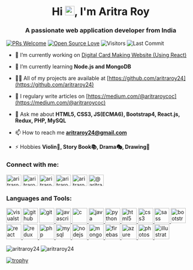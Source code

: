 <h1 align="center">Hi <img src="https://media.giphy.com/media/hvRJCLFzcasrR4ia7z/giphy.gif" width="25px">, I'm Aritra Roy</h1>
<h3 align="center">A passionate web application developer from India</h3>

[![PRs Welcome](https://img.shields.io/badge/PRs-welcome-brightgreen.svg?style=flat&logo=github)](https://github.com/aritraroy24)
[![Open Source Love](https://badges.frapsoft.com/os/v2/open-source.svg?v=103)](https://github.com/aritraroy24)
<img alt="Visitors" src="https://komarev.com/ghpvc/?username=aritraroy24&style=flat&labelColor=black&logo=github&label=PROFILE+VIEWS&color=29bf12"/>
<img alt="Last Commit" src="https://img.shields.io/github/last-commit/aritraroy24/aritraroy24?logo=markdown&label=LAST+UPDATE&color=29bf12&style=flat">

- 🔭 I’m currently working on [Digital Card Making Website (Using React)](https://github.com/aritraroy24/Design_Your_Card)

- 🌱 I’m currently learning **Node.js and MongoDB**

- 👨‍💻 All of my projects are available at [https://github.com/aritraroy24](https://github.com/aritraroy24)

- 📝 I regulary write articles on [https://medium.com/@aritraroycoc](https://medium.com/@aritraroycoc)

- 💬 Ask me about **HTML5, CSS3, JS(ECMA6), Bootstrap4, React.js, Redux, PHP, MySQL**

- 📫 How to reach me **aritraroy24@gmail.com**

- ⚡ Hobbies **Violin🎻, Story Book📚, Drama🎭, Drawing🎨**

<p align="left">
<h3 align="left">Connect with me:</h3>
<a href="https://twitter.com/aritraroy24roy" target="_blank"><img align="center" src="https://cdn.jsdelivr.net/npm/simple-icons@3.0.1/icons/twitter.svg" alt="aritraroy24roy" height="30" width="40" /></a>
<a href="https://linkedin.com/in/aritraroy24" target="_blank"><img align="center" src="https://cdn.jsdelivr.net/npm/simple-icons@3.0.1/icons/linkedin.svg" alt="aritraroy24" height="30" width="40" /></a>
<a href="https://stackoverflow.com/users/aritraroy24" target="_blank"><img align="center" src="https://cdn.jsdelivr.net/npm/simple-icons@3.0.1/icons/stackoverflow.svg" alt="aritraroy24" height="30" width="40" /></a>
<a href="https://instagram.com/aritraroy24" target="_blank"><img align="center" src="https://cdn.jsdelivr.net/npm/simple-icons@3.0.1/icons/instagram.svg" alt="aritraroy24" height="30" width="40" /></a>
<a href="https://dribbble.com/aritraroy24" target="_blank"><img align="center" src="https://cdn.jsdelivr.net/npm/simple-icons@3.0.1/icons/dribbble.svg" alt="aritraroy24" height="30" width="40" /></a>
<a href="https://medium.com/@aritraroycoc" target="_blank"><img align="center" src="https://cdn.jsdelivr.net/npm/simple-icons@3.0.1/icons/medium.svg" alt="@aritraroycoc" height="30" width="40" /></a>
</p>

<h3 align="left">Languages and Tools:</h3>
<p align="left"> 
  <a href="https://code.visualstudio.com/" target="_blank"><img src="https://miro.medium.com/max/600/1*u9Rw2zT1kQl0I0Oa-9vc_g.png" alt="visualstudiocode" height="40" width="40" /></a>
  <a href="https://github.com/" target="_blank"><img src="https://pngimg.com/uploads/github/github_PNG58.png" alt="github" height="40" width="40" /></a>
  <a href="https://git-scm.com/" target="_blank"> <img src="https://www.vectorlogo.zone/logos/git-scm/git-scm-icon.svg" alt="git" width="40" height="40"/> </a> 
  <a href="https://developer.mozilla.org/en-US/docs/Web/JavaScript" target="_blank"> <img src="https://devicons.github.io/devicon/devicon.git/icons/javascript/javascript-original.svg" alt="javascript" width="40" height="40"/> </a> 
  <a href="https://www.cprogramming.com/" target="_blank"> <img src="https://devicons.github.io/devicon/devicon.git/icons/c/c-original.svg" alt="c" width="40" height="40"/> </a> 
  <a href="https://www.java.com" target="_blank"> <img src="https://devicons.github.io/devicon/devicon.git/icons/java/java-original-wordmark.svg" alt="java" width="40" height="40"/> </a>
  <a href="https://www.python.org/" target="_blank"> <img src="https://devicons.github.io/devicon/devicon.git/icons/python/python-original.svg" alt="python" width="40" height="40"/> </a>
  <a href="https://www.w3.org/html/" target="_blank"> <img src="https://devicons.github.io/devicon/devicon.git/icons/html5/html5-original-wordmark.svg" alt="html5" width="40" height="40"/> </a>
  <a href="https://www.w3schools.com/css/" target="_blank"> <img src="https://devicons.github.io/devicon/devicon.git/icons/css3/css3-original-wordmark.svg" alt="css3" width="40" height="40"/> </a>
  <a href="https://sass-lang.com" target="_blank"> <img src="https://devicons.github.io/devicon/devicon.git/icons/sass/sass-original.svg" alt="sass" width="40" height="40"/> </a> 
  <a href="https://getbootstrap.com" target="_blank"> <img src="https://devicons.github.io/devicon/devicon.git/icons/bootstrap/bootstrap-plain.svg" alt="bootstrap" width="40" height="40"/> </a> 
  <a href="https://reactjs.org/" target="_blank"> <img src="https://devicons.github.io/devicon/devicon.git/icons/react/react-original-wordmark.svg" alt="react" width="40" height="40"/> </a>
  <a href="https://redux.js.org" target="_blank"> <img src="https://devicons.github.io/devicon/devicon.git/icons/redux/redux-original.svg" alt="redux" width="40" height="40"/> </a>
  <a href="https://www.php.net" target="_blank"> <img src="https://devicons.github.io/devicon/devicon.git/icons/php/php-original.svg" alt="php" width="40" height="40"/> </a>
  <a href="https://www.mysql.com/" target="_blank"> <img src="https://devicons.github.io/devicon/devicon.git/icons/mysql/mysql-original-wordmark.svg" alt="mysql" width="40" height="40"/> </a> 
  <a href="https://nodejs.org" target="_blank"> <img src="https://devicons.github.io/devicon/devicon.git/icons/nodejs/nodejs-original-wordmark.svg" alt="nodejs" width="40" height="40"/> </a> 
  <a href="https://www.mongodb.com/" target="_blank"> <img src="https://devicons.github.io/devicon/devicon.git/icons/mongodb/mongodb-original-wordmark.svg" alt="mongodb" width="40" height="40"/> </a>
  <a href="https://firebase.google.com/" target="_blank"> <img src="https://www.vectorlogo.zone/logos/firebase/firebase-icon.svg" alt="firebase" width="40" height="40"/> </a> 
  <a href="https://azure.microsoft.com/en-in/" target="_blank"> <img src="https://www.vectorlogo.zone/logos/microsoft_azure/microsoft_azure-icon.svg" alt="azure" width="40" height="40"/> </a>
  <a href="https://www.photoshop.com/en" target="_blank"> <img src="https://camo.githubusercontent.com/54ad53e4ba8ef73bd6b13fd29b101d0ef66163b2/68747470733a2f2f75706c6f61642e77696b696d656469612e6f72672f77696b6970656469612f636f6d6d6f6e732f7468756d622f612f61662f41646f62655f50686f746f73686f705f43435f69636f6e2e7376672f3130353170782d41646f62655f50686f746f73686f705f43435f69636f6e2e7376672e706e67" alt="photoshop" width="40" height="40"/> </a>  
  <a href="https://www.adobe.com/in/products/illustrator.html" target="_blank"> <img src="https://camo.githubusercontent.com/59f7fd298015bb0698ee700d13c2a0b24b2f8181/68747470733a2f2f75706c6f61642e77696b696d656469612e6f72672f77696b6970656469612f636f6d6d6f6e732f7468756d622f662f66622f41646f62655f496c6c7573747261746f725f43435f69636f6e2e7376672f32343670782d41646f62655f496c6c7573747261746f725f43435f69636f6e2e7376672e706e67" alt="illustrator" width="40" height="40"/> </a>  
</p>

<img align="left" src="https://github-readme-stats.vercel.app/api/top-langs/?username=aritraroy24&theme=tokyonight&layout=compact" alt="aritraroy24" />
<img align="center" src="https://github-readme-stats.vercel.app/api?username=aritraroy24&theme=tokyonight&show_icons=true" alt="aritraroy24" />

[![trophy](https://github-profile-trophy.vercel.app/?username=aritraroy24&theme=onedark)](https://github.com/aritraroy24/github-profile-trophy)
